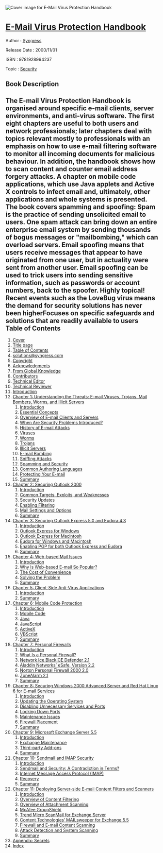 ![Cover image for E-Mail Virus Protection Handbook](https://imgdetail.ebookreading.net/cover/cover/security/EB9781928994237.jpg)

[E-Mail Virus Protection Handbook](https://ebookreading.net/view/book/E-Mail+Virus+Protection+Handbook-EB9781928994237_1.html "E-Mail Virus Protection Handbook")
====================================================================================================================

Author : [Syngress](https://ebookreading.net/search/author/Syngress)

Release Date : 2000/11/01

ISBN : 9781928994237

Topic : [Security](https://ebookreading.net/search/category/security)

Book Description
-----------------

The E-mail Virus Protection Handbook is organised around specific e-mail clients, server environments, and anti-virus software. The first eight chapters are useful to both users and network professionals; later chapters deal with topics relevant mostly to professionals with an emphasis on how to use e-mail filtering software to monitor all incoming documents for malicious behaviour. In addition, the handbook shows how to scan content and counter email address forgery attacks. A chapter on mobile code applications, which use Java applets and Active X controls to infect email and, ultimately, other applications and whole systems is presented.
The book covers spamming and spoofing: Spam is the practice of sending unsolicited email to users. One spam attack can bring down an entire enterprise email system by sending thousands of bogus messages or "mailbombing," which can overload servers. Email spoofing means that users receive messages that appear to have originated from one user, but in actuality were sent from another user. Email spoofing can be used to trick users into sending sensitive information, such as passwords or account numbers, back to the spoofer.
Highly topical! Recent events such as the LoveBug virus means the demand for security solutions has never been higherFocuses on specific safeguards and solutions that are readily available to users                
Table of Contents
-----------------

1. [Cover](https://ebookreading.net/view/book/E-Mail+Virus+Protection+Handbook-EB9781928994237_1.html)
1. [Title page](https://ebookreading.net/view/book/E-Mail+Virus+Protection+Handbook-EB9781928994237_2.html)
1. [Table of Contents](https://ebookreading.net/view/book/E-Mail+Virus+Protection+Handbook-EB9781928994237_3.html)
1. [solutions@syngress.com](https://ebookreading.net/view/book/E-Mail+Virus+Protection+Handbook-EB9781928994237_4.html)
1. [Copyright](https://ebookreading.net/view/book/E-Mail+Virus+Protection+Handbook-EB9781928994237_5.html)
1. [Acknowledgments](https://ebookreading.net/view/book/E-Mail+Virus+Protection+Handbook-EB9781928994237_6.html)
1. [From Global Knowledge](https://ebookreading.net/view/book/E-Mail+Virus+Protection+Handbook-EB9781928994237_7.html)
1. [Contributors](https://ebookreading.net/view/book/E-Mail+Virus+Protection+Handbook-EB9781928994237_8.html)
1. [Technical Editor](https://ebookreading.net/view/book/E-Mail+Virus+Protection+Handbook-EB9781928994237_9.html)
1. [Technical Reviewer](https://ebookreading.net/view/book/E-Mail+Virus+Protection+Handbook-EB9781928994237_10.html)
1. [Introduction](https://ebookreading.net/view/book/E-Mail+Virus+Protection+Handbook-EB9781928994237_11.html)
1. [Chapter 1: Understanding the Threats: E-mail Viruses, Trojans, Mail Bombers, Worms, and Illicit Servers](https://ebookreading.net/view/book/E-Mail+Virus+Protection+Handbook-EB9781928994237_12.html)
    1. [Introduction](https://ebookreading.net/view/book/E-Mail+Virus+Protection+Handbook-EB9781928994237_12.html#cesectitle1)
    1. [Essential Concepts](https://ebookreading.net/view/book/E-Mail+Virus+Protection+Handbook-EB9781928994237_12.html#cesectitle2)
    1. [Overview of E-mail Clients and Servers](https://ebookreading.net/view/book/E-Mail+Virus+Protection+Handbook-EB9781928994237_12.html#cesectitle8)
    1. [When Are Security Problems Introduced?](https://ebookreading.net/view/book/E-Mail+Virus+Protection+Handbook-EB9781928994237_12.html#cesectitle11)
    1. [History of E-mail Attacks](https://ebookreading.net/view/book/E-Mail+Virus+Protection+Handbook-EB9781928994237_12.html#cesectitle12)
    1. [Viruses](https://ebookreading.net/view/book/E-Mail+Virus+Protection+Handbook-EB9781928994237_12.html#cesectitle18)
    1. [Worms](https://ebookreading.net/view/book/E-Mail+Virus+Protection+Handbook-EB9781928994237_12.html#cesectitle19)
    1. [Trojans](https://ebookreading.net/view/book/E-Mail+Virus+Protection+Handbook-EB9781928994237_12.html#cesectitle21)
    1. [Illicit Servers](https://ebookreading.net/view/book/E-Mail+Virus+Protection+Handbook-EB9781928994237_12.html#cesectitle22)
    1. [E-mail Bombing](https://ebookreading.net/view/book/E-Mail+Virus+Protection+Handbook-EB9781928994237_12.html#cesectitle24)
    1. [Sniffing Attacks](https://ebookreading.net/view/book/E-Mail+Virus+Protection+Handbook-EB9781928994237_12.html#cesectitle25)
    1. [Spamming and Security](https://ebookreading.net/view/book/E-Mail+Virus+Protection+Handbook-EB9781928994237_12.html#cesectitle27)
    1. [Common Authoring Languages](https://ebookreading.net/view/book/E-Mail+Virus+Protection+Handbook-EB9781928994237_12.html#cesectitle28)
    1. [Protecting Your E-mail](https://ebookreading.net/view/book/E-Mail+Virus+Protection+Handbook-EB9781928994237_12.html#cesectitle29)
    1. [Summary](https://ebookreading.net/view/book/E-Mail+Virus+Protection+Handbook-EB9781928994237_12.html#cesectitle35)
1. [Chapter 2: Securing Outlook 2000](https://ebookreading.net/view/book/E-Mail+Virus+Protection+Handbook-EB9781928994237_13.html)
    1. [Introduction](https://ebookreading.net/view/book/E-Mail+Virus+Protection+Handbook-EB9781928994237_13.html#cesectitle1)
    1. [Common Targets, Exploits, and Weaknesses](https://ebookreading.net/view/book/E-Mail+Virus+Protection+Handbook-EB9781928994237_13.html#cesectitle2)
    1. [Security Updates](https://ebookreading.net/view/book/E-Mail+Virus+Protection+Handbook-EB9781928994237_13.html#cesectitle11)
    1. [Enabling Filtering](https://ebookreading.net/view/book/E-Mail+Virus+Protection+Handbook-EB9781928994237_13.html#cesectitle13)
    1. [Mail Settings and Options](https://ebookreading.net/view/book/E-Mail+Virus+Protection+Handbook-EB9781928994237_13.html#cesectitle16)
    1. [Summary](https://ebookreading.net/view/book/E-Mail+Virus+Protection+Handbook-EB9781928994237_13.html#cesectitle35)
1. [Chapter 3: Securing Outlook Express 5.0 and Eudora 4.3](https://ebookreading.net/view/book/E-Mail+Virus+Protection+Handbook-EB9781928994237_14.html)
    1. [Introduction](https://ebookreading.net/view/book/E-Mail+Virus+Protection+Handbook-EB9781928994237_14.html#cesectitle1)
    1. [Outlook Express for Windows](https://ebookreading.net/view/book/E-Mail+Virus+Protection+Handbook-EB9781928994237_14.html#cesectitle2)
    1. [Outlook Express for Macintosh](https://ebookreading.net/view/book/E-Mail+Virus+Protection+Handbook-EB9781928994237_14.html#cesectitle8)
    1. [Eudora for Windows and Macintosh](https://ebookreading.net/view/book/E-Mail+Virus+Protection+Handbook-EB9781928994237_14.html#cesectitle13)
    1. [Enabling PGP for both Outlook Express and Eudora](https://ebookreading.net/view/book/E-Mail+Virus+Protection+Handbook-EB9781928994237_14.html#cesectitle17)
    1. [Summary](https://ebookreading.net/view/book/E-Mail+Virus+Protection+Handbook-EB9781928994237_14.html#cesectitle37)
1. [Chapter 4: Web-based Mail Issues](https://ebookreading.net/view/book/E-Mail+Virus+Protection+Handbook-EB9781928994237_15.html)
    1. [Introduction](https://ebookreading.net/view/book/E-Mail+Virus+Protection+Handbook-EB9781928994237_15.html#cesectitle1)
    1. [Why Is Web-based E-mail So Popular?](https://ebookreading.net/view/book/E-Mail+Virus+Protection+Handbook-EB9781928994237_15.html#cesectitle3)
    1. [The Cost of Convenience](https://ebookreading.net/view/book/E-Mail+Virus+Protection+Handbook-EB9781928994237_15.html#cesectitle4)
    1. [Solving the Problem](https://ebookreading.net/view/book/E-Mail+Virus+Protection+Handbook-EB9781928994237_15.html#cesectitle20)
    1. [Summary](https://ebookreading.net/view/book/E-Mail+Virus+Protection+Handbook-EB9781928994237_15.html#cesectitle27)
1. [Chapter 5: Client-Side Anti-Virus Applications](https://ebookreading.net/view/book/E-Mail+Virus+Protection+Handbook-EB9781928994237_16.html)
    1. [Introduction](https://ebookreading.net/view/book/E-Mail+Virus+Protection+Handbook-EB9781928994237_16.html#cesectitle1)
    1. [Summary](https://ebookreading.net/view/book/E-Mail+Virus+Protection+Handbook-EB9781928994237_16.html#cesectitle29)
1. [Chapter 6: Mobile Code Protection](https://ebookreading.net/view/book/E-Mail+Virus+Protection+Handbook-EB9781928994237_17.html)
    1. [Introduction](https://ebookreading.net/view/book/E-Mail+Virus+Protection+Handbook-EB9781928994237_17.html#cesectitle1)
    1. [Mobile Code](https://ebookreading.net/view/book/E-Mail+Virus+Protection+Handbook-EB9781928994237_17.html#cesectitle11)
    1. [Java](https://ebookreading.net/view/book/E-Mail+Virus+Protection+Handbook-EB9781928994237_17.html#cesectitle12)
    1. [JavaScript](https://ebookreading.net/view/book/E-Mail+Virus+Protection+Handbook-EB9781928994237_17.html#cesectitle28)
    1. [ActiveX](https://ebookreading.net/view/book/E-Mail+Virus+Protection+Handbook-EB9781928994237_17.html#cesectitle36)
    1. [VBScript](https://ebookreading.net/view/book/E-Mail+Virus+Protection+Handbook-EB9781928994237_17.html#cesectitle47)
    1. [Summary](https://ebookreading.net/view/book/E-Mail+Virus+Protection+Handbook-EB9781928994237_17.html#cesectitle55)
1. [Chapter 7: Personal Firewalls](https://ebookreading.net/view/book/E-Mail+Virus+Protection+Handbook-EB9781928994237_18.html)
    1. [Introduction](https://ebookreading.net/view/book/E-Mail+Virus+Protection+Handbook-EB9781928994237_18.html#cesectitle1)
    1. [What Is a Personal Firewall?](https://ebookreading.net/view/book/E-Mail+Virus+Protection+Handbook-EB9781928994237_18.html#cesectitle2)
    1. [Network Ice BlackICE Defender 2.1](https://ebookreading.net/view/book/E-Mail+Virus+Protection+Handbook-EB9781928994237_18.html#cesectitle12)
    1. [Aladdin Networks’ eSafe, Version 2.2](https://ebookreading.net/view/book/E-Mail+Virus+Protection+Handbook-EB9781928994237_18.html#cesectitle16)
    1. [Norton Personal Firewall 2000 2.0](https://ebookreading.net/view/book/E-Mail+Virus+Protection+Handbook-EB9781928994237_18.html#cesectitle20)
    1. [ZoneAlarm 2.1](https://ebookreading.net/view/book/E-Mail+Virus+Protection+Handbook-EB9781928994237_18.html#cesectitle23)
    1. [Summary](https://ebookreading.net/view/book/E-Mail+Virus+Protection+Handbook-EB9781928994237_18.html#cesectitle27)
1. [Chapter 8: Securing Windows 2000 Advanced Server and Red Hat Linux 6 for E-mail Services](https://ebookreading.net/view/book/E-Mail+Virus+Protection+Handbook-EB9781928994237_19.html)
    1. [Introduction](https://ebookreading.net/view/book/E-Mail+Virus+Protection+Handbook-EB9781928994237_19.html#cesectitle1)
    1. [Updating the Operating System](https://ebookreading.net/view/book/E-Mail+Virus+Protection+Handbook-EB9781928994237_19.html#cesectitle2)
    1. [Disabling Unnecessary Services and Ports](https://ebookreading.net/view/book/E-Mail+Virus+Protection+Handbook-EB9781928994237_19.html#cesectitle5)
    1. [Locking Down Ports](https://ebookreading.net/view/book/E-Mail+Virus+Protection+Handbook-EB9781928994237_19.html#cesectitle12)
    1. [Maintenance Issues](https://ebookreading.net/view/book/E-Mail+Virus+Protection+Handbook-EB9781928994237_19.html#cesectitle19)
    1. [Firewall Placement](https://ebookreading.net/view/book/E-Mail+Virus+Protection+Handbook-EB9781928994237_19.html#cesectitle30)
    1. [Summary](https://ebookreading.net/view/book/E-Mail+Virus+Protection+Handbook-EB9781928994237_19.html#cesectitle31)
1. [Chapter 9: Microsoft Exchange Server 5.5](https://ebookreading.net/view/book/E-Mail+Virus+Protection+Handbook-EB9781928994237_20.html)
    1. [Introduction](https://ebookreading.net/view/book/E-Mail+Virus+Protection+Handbook-EB9781928994237_20.html#cesectitle1)
    1. [Exchange Maintenance](https://ebookreading.net/view/book/E-Mail+Virus+Protection+Handbook-EB9781928994237_20.html#cesectitle7)
    1. [Third-party Add-ons](https://ebookreading.net/view/book/E-Mail+Virus+Protection+Handbook-EB9781928994237_20.html#cesectitle11)
    1. [Summary](https://ebookreading.net/view/book/E-Mail+Virus+Protection+Handbook-EB9781928994237_20.html#cesectitle19)
1. [Chapter 10: Sendmail and IMAP Security](https://ebookreading.net/view/book/E-Mail+Virus+Protection+Handbook-EB9781928994237_21.html)
    1. [Introduction](https://ebookreading.net/view/book/E-Mail+Virus+Protection+Handbook-EB9781928994237_21.html#cesectitle1)
    1. [Sendmail and Security: A Contradiction in Terms?](https://ebookreading.net/view/book/E-Mail+Virus+Protection+Handbook-EB9781928994237_21.html#cesectitle2)
    1. [Internet Message Access Protocol (IMAP)](https://ebookreading.net/view/book/E-Mail+Virus+Protection+Handbook-EB9781928994237_21.html#cesectitle19)
    1. [Recovery](https://ebookreading.net/view/book/E-Mail+Virus+Protection+Handbook-EB9781928994237_21.html#cesectitle41)
    1. [Summary](https://ebookreading.net/view/book/E-Mail+Virus+Protection+Handbook-EB9781928994237_21.html#cesectitle45)
1. [Chapter 11: Deploying Server-side E-mail Content Filters and Scanners](https://ebookreading.net/view/book/E-Mail+Virus+Protection+Handbook-EB9781928994237_22.html)
    1. [Introduction](https://ebookreading.net/view/book/E-Mail+Virus+Protection+Handbook-EB9781928994237_22.html#cesectitle1)
    1. [Overview of Content Filtering](https://ebookreading.net/view/book/E-Mail+Virus+Protection+Handbook-EB9781928994237_22.html#cesectitle2)
    1. [Overview of Attachment Scanning](https://ebookreading.net/view/book/E-Mail+Virus+Protection+Handbook-EB9781928994237_22.html#cesectitle6)
    1. [McAfee GroupShield](https://ebookreading.net/view/book/E-Mail+Virus+Protection+Handbook-EB9781928994237_22.html#cesectitle9)
    1. [Trend Micro ScanMail for Exchange Server](https://ebookreading.net/view/book/E-Mail+Virus+Protection+Handbook-EB9781928994237_22.html#cesectitle14)
    1. [Content Technologies’ MAILsweeper for Exchange 5.5](https://ebookreading.net/view/book/E-Mail+Virus+Protection+Handbook-EB9781928994237_22.html#cesectitle19)
    1. [Firewall and E-mail Content Scanning](https://ebookreading.net/view/book/E-Mail+Virus+Protection+Handbook-EB9781928994237_22.html#cesectitle23)
    1. [Attack Detection and System Scanning](https://ebookreading.net/view/book/E-Mail+Virus+Protection+Handbook-EB9781928994237_22.html#cesectitle26)
    1. [Summary](https://ebookreading.net/view/book/E-Mail+Virus+Protection+Handbook-EB9781928994237_22.html#cesectitle31)
1. [Appendix: Secrets](https://ebookreading.net/view/book/E-Mail+Virus+Protection+Handbook-EB9781928994237_23.html)
1. [Index](https://ebookreading.net/view/book/E-Mail+Virus+Protection+Handbook-EB9781928994237_24.html)

